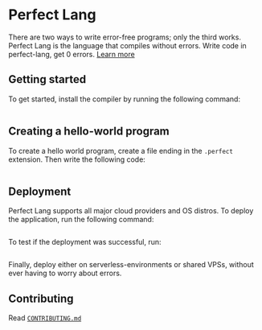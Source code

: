 # Perfect Lang

There are two ways to write error-free programs; only the third works. Perfect Lang is the language that compiles without errors. Write code in perfect-lang, get 0 errors. [Learn more](https://github.com/Just-Moh-it/perfect-lang/issues/1)

## Getting started

To get started, install the compiler by running the following command:

```perfect-lang

```

## Creating a hello-world program

To create a hello world program, create a file ending in the `.perfect` extension. Then write the following code:

```perfect-lang

```

## Deployment

Perfect Lang supports all major cloud providers and OS distros. To deploy the application, run the following command:

```perfect-lang

```

To test if the deployment was successful, run:

```perfect-lang

```

Finally, deploy either on serverless-environments or shared VPSs, without ever having to worry about errors.

## Contributing

Read [`CONTRIBUTING.md`](/CONTRIBUTING.md)
